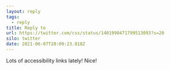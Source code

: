 ```yaml
---
layout: reply
tags:
  - reply
title: Reply to
url: https://twitter.com/css/status/1401990471799513093?s=20
silo: twitter
date: 2021-06-07T20:09:23.818Z
---
```

 Lots of accessibility links lately! Nice!